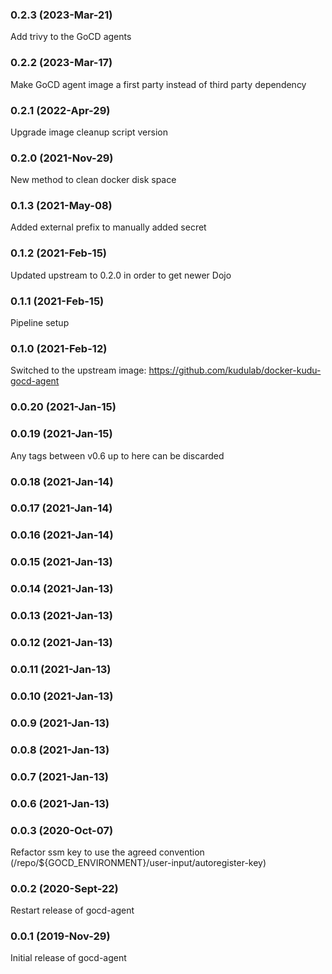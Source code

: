 ### 0.2.3 (2023-Mar-21)
Add trivy to the GoCD agents
### 0.2.2 (2023-Mar-17)
Make GoCD agent image a first party instead of third party dependency
### 0.2.1 (2022-Apr-29)
Upgrade image cleanup script version
### 0.2.0 (2021-Nov-29)
New method to clean docker disk space
### 0.1.3 (2021-May-08)
Added external prefix to manually added secret
### 0.1.2 (2021-Feb-15)
Updated upstream to 0.2.0 in order to get newer Dojo
### 0.1.1 (2021-Feb-15)
Pipeline setup
### 0.1.0 (2021-Feb-12)
Switched to the upstream image: https://github.com/kudulab/docker-kudu-gocd-agent
### 0.0.20 (2021-Jan-15)

### 0.0.19 (2021-Jan-15)
Any tags between v0.6 up to here can be discarded
### 0.0.18 (2021-Jan-14)

### 0.0.17 (2021-Jan-14)

### 0.0.16 (2021-Jan-14)

### 0.0.15 (2021-Jan-13)

### 0.0.14 (2021-Jan-13)

### 0.0.13 (2021-Jan-13)

### 0.0.12 (2021-Jan-13)

### 0.0.11 (2021-Jan-13)

### 0.0.10 (2021-Jan-13)

### 0.0.9 (2021-Jan-13)

### 0.0.8 (2021-Jan-13)

### 0.0.7 (2021-Jan-13)

### 0.0.6 (2021-Jan-13)

### 0.0.3 (2020-Oct-07)

Refactor ssm key to use the agreed convention (/repo/${GOCD_ENVIRONMENT}/user-input/autoregister-key)

### 0.0.2 (2020-Sept-22)

Restart release of gocd-agent

### 0.0.1 (2019-Nov-29)

Initial release of gocd-agent
